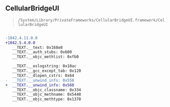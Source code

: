 ## CellularBridgeUI

> `/System/Library/PrivateFrameworks/CellularBridgeUI.framework/CellularBridgeUI`

```diff

-1042.4.11.0.0
+1042.5.4.0.0
   __TEXT.__text: 0x168e8
   __TEXT.__auth_stubs: 0x600
   __TEXT.__objc_methlist: 0xfb0

   __TEXT.__oslogstring: 0x10ac
   __TEXT.__gcc_except_tab: 0x120
   __TEXT.__dlopen_cstrs: 0x64
-  __TEXT.__unwind_info: 0x558
+  __TEXT.__unwind_info: 0x560
   __TEXT.__objc_classname: 0x334
   __TEXT.__objc_methname: 0x5448
   __TEXT.__objc_methtype: 0x1378

```

